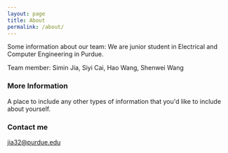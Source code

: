 ```yaml
---
layout: page
title: About
permalink: /about/
---
```


Some information about our team:
We are junior student in Electrical and Computer Engineering in Purdue. 

Team member:
Simin Jia, Siyi Cai, Hao Wang, Shenwei Wang

### More Information

A place to include any other types of information that you'd like to include about yourself.

### Contact me

[jia32@purdue.edu](mailto:jia32@purdue.edu)